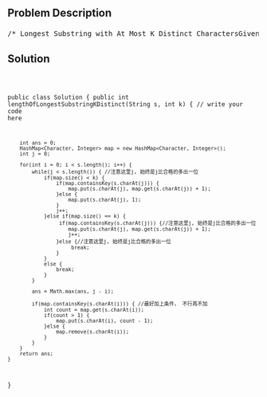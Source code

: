 <!--
<style>
  body { font-family: Arial, sans-serif; }
  .container { max-width: 700px; margin: 0 auto; padding: 10px; }
  .comment-block { background-color: #f9f9f9; padding: 10px; border-left: 5px solid #ccc; overflow-wrap: break-word; white-space: pre-wrap; }
  .code-block { background-color: #f4f4f4; padding: 10px; border: 1px solid #ddd; overflow-wrap: break-word; white-space: pre-wrap; }
</style>
-->

<div class='container'>
<h2>Problem Description</h2>
<div class='comment-block'>
<pre>
/* Longest Substring with At Most K Distinct CharactersGiven a string s, find the length of the longest substring T that containsat most k distinct characters.ExampleFor example, Given s = "eceba", k = 3,T is "eceb" which its length is 4.ChallengeO(n), n is the size of the string s.*/    /**     * @param s : A string     * @return : The length of the longest substring     *           that contains at most k distinct characters.     */        /* 窗口类指针移动模板        int j = 0;        for(int i = 0; i < nums.length; i++) {            while(j < nums.length) {                if(满足条件) {                    j++;                    更行j状态                }else{                    break;                }            }            更新i状态        }      */</pre>
</div>

<h2>Solution</h2>
<div class='code-block'>
<pre><code class='language-java'>

public class Solution {
    public int lengthOfLongestSubstringKDistinct(String s, int k) {
        // write your code here     

        int ans = 0;
        HashMap<Character, Integer> map = new HashMap<Character, Integer>();
        int j = 0;
        
        for(int i = 0; i < s.length(); i++) {
            while(j < s.length()) { //注意这里j, 始终是j比合格的多出一位
                if(map.size() < k) {
                    if(map.containsKey(s.charAt(j))) {
                        map.put(s.charAt(j), map.get(s.charAt(j)) + 1);
                    }else {
                        map.put(s.charAt(j), 1);
                    }
                    j++;
                }else if(map.size() == k) {
                     if(map.containsKey(s.charAt(j))) {//注意这里j, 始终是j比合格的多出一位
                        map.put(s.charAt(j), map.get(s.charAt(j)) + 1);
                        j++;
                    }else {//注意这里j, 始终是j比合格的多出一位
                         break;
                    }                   
                }
                else {
                    break;
                }
            }
        
            ans = Math.max(ans, j - i);
            
            if(map.containsKey(s.charAt(i))) { //最好加上条件， 不行再不加
                int count = map.get(s.charAt(i));
                if(count > 1) {
                    map.put(s.charAt(i), count - 1);
                }else {
                    map.remove(s.charAt(i));
                }
            }
        }
        return ans;
    }
}</code></pre>
</div>
</div>
